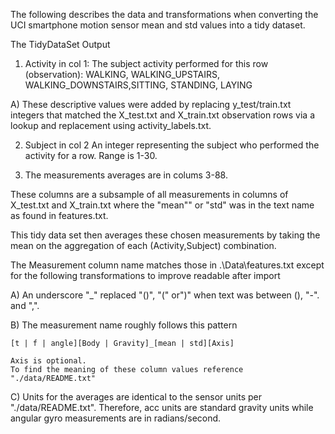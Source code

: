The following describes the data and transformations when converting the
UCI smartphone motion sensor mean and std values into a tidy dataset.

The TidyDataSet Output

1) Activity in col 1: The subject activity performed for this row (observation):
    WALKING, WALKING_UPSTAIRS, WALKING_DOWNSTAIRS,SITTING, STANDING, LAYING
    
A) These descriptive values were added by replacing y_test/train.txt 
integers that matched the X_test.txt and X_train.txt observation rows 
via a lookup and replacement using activity_labels.txt.
    
2) Subject in col 2
An integer representing the subject who performed the 
activity for a row.  Range is 1-30.

3) The measurements averages are in colums 3-88.  

These columns are a subsample 
of all measurements in columns of X_test.txt and X_train.txt where the 
"mean"" or "std" was in the text name as found in features.txt.  

This tidy data set then averages these chosen measurements by taking the
mean on the aggregation of each (Activity,Subject) combination.

The Measurement column name matches those in .\Data\features.txt 
except for the following transformations to improve readable after import

A) An underscore "_" replaced "()", "(" or")" when text was between 
(), "-". and ",".

B) The measurement name roughly follows this pattern

    [t | f | angle][Body | Gravity]_[mean | std][Axis]
    
    Axis is optional.
    To find the meaning of these column values reference "./data/README.txt"
    
C) Units for the averages are identical to the sensor units per 
"./data/README.txt".  Therefore, acc units are standard gravity units while 
angular gyro measurements are in radians/second.
